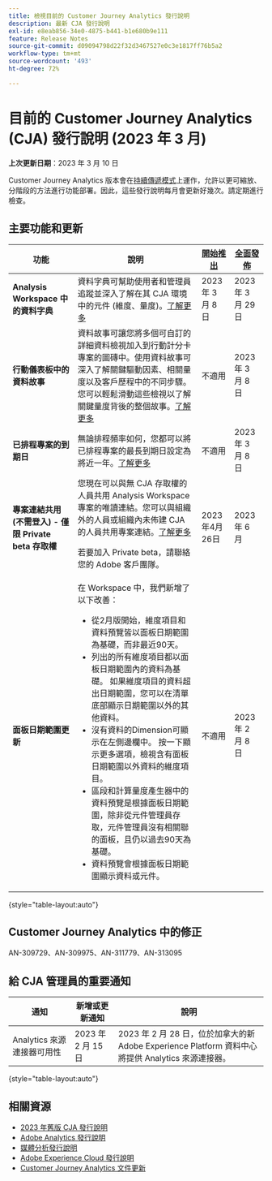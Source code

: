 ```yaml
---
title: 檢視目前的 Customer Journey Analytics 發行說明
description: 最新 CJA 發行說明
exl-id: e8eab856-34e0-4875-b441-b1e680b9e111
feature: Release Notes
source-git-commit: d09094798d22f32d3467527e0c3e1817ff76b5a2
workflow-type: tm+mt
source-wordcount: '493'
ht-degree: 72%

---
```


# 目前的 Customer Journey Analytics (CJA) 發行說明 (2023 年 3 月)

**上次更新日期**：2023 年 3 月 10 日

Customer Journey Analytics 版本會在[持續傳遞模式](releases.md)上運作，允許以更可縮放、分階段的方法進行功能部署。因此，這些發行說明每月會更新好幾次。請定期進行檢查。

## 主要功能和更新

| 功能 | 說明 | [開始推出](/help/release-notes/releases.md) | [全面發佈](/help/release-notes/releases.md) |
| ----------- | ---------- | ----- | --- |
| **Analysis Workspace 中的資料字典** | 資料字典可幫助使用者和管理員追蹤並深入了解在其 CJA 環境中的元件 (維度、量度)。[了解更多](/help/components/data-dictionary/data-dictionary-overview.md) | 2023 年 3 月 8 日 | 2023 年 3 月 29 日 |
| **行動儀表板中的資料故事** | 資料故事可讓您將多個可自訂的詳細資料檢視加入到行動計分卡專案的圖磚中。使用資料故事可深入了解關鍵驅動因素、相關量度以及客戶歷程中的不同步驟。您可以輕鬆滑動這些檢視以了解關鍵量度背後的整個故事。[了解更多](/help/mobile-app/create-scorecard.md#create-data-story) | 不適用 | 2023 年 3 月 8 日 |
| **已排程專案的到期日** | 無論排程頻率如何，您都可以將已排程專案的最長到期日設定為將近一年。[了解更多](/help/analysis-workspace/curate-share/t-schedule-report.md) | 不適用 | 2023 年 3 月 8 日 |
| **專案連結共用 (不需登入) - 僅限 Private beta 存取權** | 您現在可以與無 CJA 存取權的人員共用 Analysis Workspace 專案的唯讀連結。您可以與組織外的人員或組織內未佈建 CJA 的人員共用專案連結。[了解更多](/help/analysis-workspace/curate-share/share-projects.md)<p>若要加入 Private beta，請聯絡您的 Adobe 客戶團隊。 | 2023年4月26日 | 2023 年 6 月 |
| **面板日期範圍更新** | 在 Workspace 中，我們新增了以下改善：<ul><li>從2月版開始，維度項目和資料預覽皆以面板日期範圍為基礎，而非最近90天。 </li><li>列出的所有維度項目都以面板日期範圍內的資料為基礎。 如果維度項目的資料超出日期範圍，您可以在清單底部顯示日期範圍以外的其他資料。</li><li>沒有資料的Dimension可顯示在左側邊欄中。 按一下顯示更多選項，檢視含有面板日期範圍以外資料的維度項目。</li><li>區段和計算量度產生器中的資料預覽是根據面板日期範圍，除非從元件管理員存取，元件管理員沒有相關聯的面板，且仍以過去90天為基礎。</li><li>資料預覽會根據面板日期範圍顯示資料或元件。</li></ul> | 不適用 | 2023 年 2 月 8 日 |

{style="table-layout:auto"}

## Customer Journey Analytics 中的修正

AN-309729、AN-309975、AN-311779、AN-313095

## 給 CJA 管理員的重要通知

| 通知 | 新增或更新通知 | 說明 |
| --- | --- | --- |
| Analytics 來源連接器可用性 | 2023 年 2 月 15 日 | 2023 年 2 月 28 日，位於加拿大的新 Adobe Experience Platform 資料中心將提供 Analytics 來源連接器。 |

{style="table-layout:auto"}

## 相關資源

* [2023 年舊版 CJA 發行說明](/help/release-notes/2023.md)
* [Adobe Analytics 發行說明](https://experienceleague.adobe.com/docs/analytics/release-notes/latest.html?lang=zh-Hant)
* [媒體分析發行說明](https://experienceleague.adobe.com/docs/media-analytics/using/additional-resources/release-notes.html?lang=zh-Hant)
* [Adobe Experience Cloud 發行說明](https://experienceleague.adobe.com/docs/release-notes/experience-cloud/current.html?lang=zh-Hant)
* [Customer Journey Analytics 文件更新](/help/release-notes/doc-changes.md)
